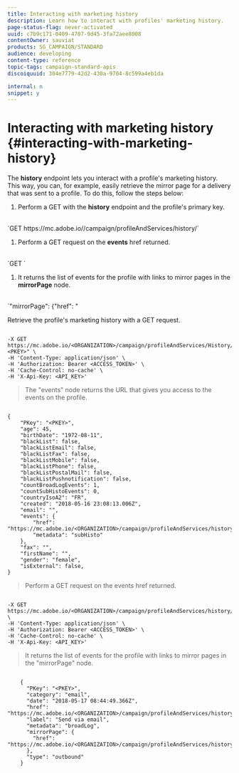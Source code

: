 ```yaml
---
title: Interacting with marketing history
description: Learn how to interact with profiles' marketing history.
page-status-flag: never-activated
uuid: c7b9c171-0409-4707-9d45-3fa72aee8008
contentOwner: sauviat
products: SG_CAMPAIGN/STANDARD
audience: developing
content-type: reference
topic-tags: campaign-standard-apis
discoiquuid: 304e7779-42d2-430a-9704-8c599a4eb1da

internal: n
snippet: y
---
```


# Interacting with marketing history {#interacting-with-marketing-history}

The **history** endpoint lets you interact with a profile's marketing history.
This way, you can, for example, easily retrieve the mirror page for a delivery that was sent to a profile. To do this, follow the steps below:

1. Perform a GET  with the **history** endpoint and the profile's primary key.
<br/>
`GET https://mc.adobe.io/<ORGANIZATION>/campaign/profileAndServices/history/<PROFILE_PKEY>`

1. Perform a GET request on the **events** href returned.
<br/>
`GET <EVENT_URL>`

1. It returns the list of events for the profile with links to mirror pages in the **mirrorPage** node.
<br/>
`"mirrorPage": {"href": "<MIRROR_PAGE_URL"}`

>Retrieve the profile's marketing history with a GET request.

```

-X GET https://mc.adobe.io/<ORGANIZATION>/campaign/profileAndServices/History/"<PKEY>" \
-H 'Content-Type: application/json' \
-H 'Authorization: Bearer <ACCESS_TOKEN>' \
-H 'Cache-Control: no-cache' \
-H 'X-Api-Key: <API_KEY>'

```

>The "events" node returns the URL that gives you access to the events on the profile.

```

{
    "PKey": "<PKEY>",
    "age": 45,
    "birthDate": "1972-08-11",
    "blackList": false,
    "blackListEmail": false,
    "blackListFax": false,
    "blackListMobile": false,
    "blackListPhone": false,
    "blackListPostalMail": false,
    "blackListPushnotification": false,
    "countBroadLogEvents": 1,
    "countSubHistoEvents": 0,
    "countryIsoA2": "FR",
    "created": "2018-05-16 23:08:13.006Z",
    "email": "",
    "events": {
        "href": "https://mc.adobe.io/<ORGANIZATION>/campaign/profileAndServices/history/<PKEY>/events/",
        "metadata": "subHisto"
    },
    "fax": "",
    "firstName": "",
    "gender": "female",
    "isExternal": false,
}

```

>Perform a GET request on the events href returned.

```

-X GET https://mc.adobe.io/<ORGANIZATION>/campaign/profileAndServices/history/<PKEY>/events \
-H 'Content-Type: application/json' \
-H 'Authorization: Bearer <ACCESS_TOKEN>' \
-H 'Cache-Control: no-cache' \
-H 'X-Api-Key: <API_KEY>'

```

>It returns the list of events for the profile with links to mirror pages in the "mirrorPage" node.

```

    {
      "PKey": "<PKEY>",
      "category": "email",
      "date": "2018-05-17 08:44:49.366Z",
      "href": "https://mc.adobe.io/<ORGANIZATION>/campaign/profileAndServices/history/<PKEY>/events/<PKEY>",
      "label": "Send via email",
      "metadata": "broadLog",
      "mirrorPage": {
        "href": "https://mc.adobe.io/<ORGANIZATION>/campaign/profileAndServices/history/<PKEY>/events/<PKEY>/mirrorPage/"
      },
      "type": "outbound"
    }
    
```
